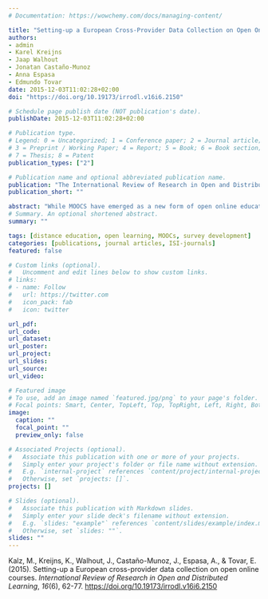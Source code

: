 ```yaml
---
# Documentation: https://wowchemy.com/docs/managing-content/

title: "Setting-up a European Cross-Provider Data Collection on Open Online Courses"
authors:
- admin
- Karel Kreijns
- Jaap Walhout
- Jonatan Castaño-Munoz
- Anna Espasa
- Edmundo Tovar
date: 2015-12-03T11:02:28+02:00
doi: "https://doi.org/10.19173/irrodl.v16i6.2150"

# Schedule page publish date (NOT publication's date).
publishDate: 2015-12-03T11:02:28+02:00

# Publication type.
# Legend: 0 = Uncategorized; 1 = Conference paper; 2 = Journal article;
# 3 = Preprint / Working Paper; 4 = Report; 5 = Book; 6 = Book section;
# 7 = Thesis; 8 = Patent
publication_types: ["2"]

# Publication name and optional abbreviated publication name.
publication: "The International Review of Research in Open and Distributed Learning"
publication_short: ""

abstract: "While MOOCS have emerged as a new form of open online education around the world, research is stilling lagging behind to come up with a sound theoretical basis that can cover the impact of socio-economic background variables, ICT competences, prior experiences and lifelong learning profile, variance in intentions, environmental influences, outcome expectations, learning experience and economic return on taking and completing Massive Open Online Courses (MOOCs). The potential diversity of participants of MOOCs has been taken as a starting point to develop a theoretical model and survey instrument with the goal to establish a large-scale, cross-provider data collection of participants of (European) MOOCs. This article provides and overview of the theoretical model begin the project and reflects about first experiences with the cross-provider data collection."
# Summary. An optional shortened abstract.
summary: ""

tags: [distance education, open learning, MOOCs, survey development]
categories: [publications, journal articles, ISI-journals]
featured: false

# Custom links (optional).
#   Uncomment and edit lines below to show custom links.
# links:
# - name: Follow
#   url: https://twitter.com
#   icon_pack: fab
#   icon: twitter

url_pdf:
url_code:
url_dataset:
url_poster:
url_project:
url_slides:
url_source:
url_video:

# Featured image
# To use, add an image named `featured.jpg/png` to your page's folder. 
# Focal points: Smart, Center, TopLeft, Top, TopRight, Left, Right, BottomLeft, Bottom, BottomRight.
image:
  caption: ""
  focal_point: ""
  preview_only: false

# Associated Projects (optional).
#   Associate this publication with one or more of your projects.
#   Simply enter your project's folder or file name without extension.
#   E.g. `internal-project` references `content/project/internal-project/index.md`.
#   Otherwise, set `projects: []`.
projects: []

# Slides (optional).
#   Associate this publication with Markdown slides.
#   Simply enter your slide deck's filename without extension.
#   E.g. `slides: "example"` references `content/slides/example/index.md`.
#   Otherwise, set `slides: ""`.
slides: ""
---
```


Kalz, M., Kreijns, K., Walhout, J., Castaño-Munoz, J., Espasa, A., & Tovar, E. (2015). Setting-up a European cross-provider data collection on open online courses. *International Review of Research in Open and Distributed Learning*, *16*(6), 62-77. https://doi.org/10.19173/irrodl.v16i6.2150